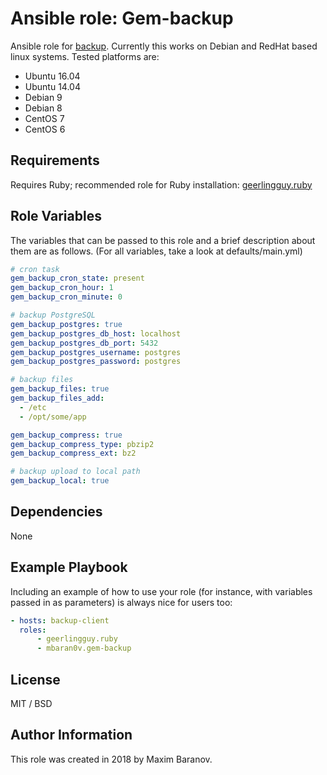 # Ansible role: Gem-backup

Ansible role for [backup](http://backup.github.io/backup/v4/). Currently this works on Debian and RedHat based linux systems. Tested platforms are:

* Ubuntu 16.04
* Ubuntu 14.04
* Debian 9
* Debian 8
* CentOS 7
* CentOS 6

Requirements
------------

Requires Ruby; recommended role for Ruby installation: [geerlingguy.ruby](https://github.com/geerlingguy/ansible-role-ruby)

Role Variables
--------------

The variables that can be passed to this role and a brief description about them are as follows. (For all variables, take a look at defaults/main.yml)

```yaml
# cron task
gem_backup_cron_state: present
gem_backup_cron_hour: 1
gem_backup_cron_minute: 0

# backup PostgreSQL
gem_backup_postgres: true
gem_backup_postgres_db_host: localhost
gem_backup_postgres_db_port: 5432
gem_backup_postgres_username: postgres
gem_backup_postgres_password: postgres

# backup files
gem_backup_files: true
gem_backup_files_add:
  - /etc
  - /opt/some/app

gem_backup_compress: true
gem_backup_compress_type: pbzip2
gem_backup_compress_ext: bz2

# backup upload to local path
gem_backup_local: true
```

Dependencies
------------

None

Example Playbook
----------------

Including an example of how to use your role (for instance, with variables passed in as parameters) is always nice for users too:

```yaml
- hosts: backup-client
  roles:
      - geerlingguy.ruby
      - mbaran0v.gem-backup
```

License
-------

MIT / BSD

Author Information
------------------

This role was created in 2018 by Maxim Baranov.
